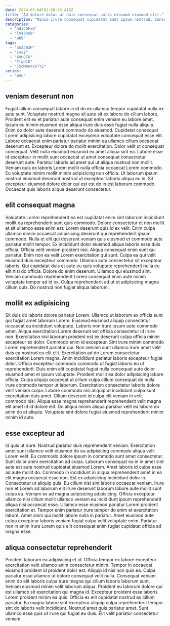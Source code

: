 ```yaml
---
date: 2024-07-04T02:58:13.416Z
title: "Ad dolore dolor ut duis consequat nulla eiusmod eiusmod elit."
description: "Minim irure consequat cupidatat amet ipsum nostrud. Consectetur deserunt aliquip aliqua ut."
categories:
  - "md34DFxG"
  - "lV43nXk"
  - "ahB"
tags:
  - "aSAJB3H"
  - "cvoZ"
  - "6VHST6"
  - "Ttgb1O"
  - "C5qMAeYx6TY2"
series:
  - "bVU"
---
```



## veniam deserunt non

Fugiat cillum consequat labore in id do ex ullamco tempor cupidatat nulla ex aute sunt. Voluptate nostrud magna sit aute sit ex labore do cillum labore. Proident elit ex et pariatur aute consequat enim veniam eu labore amet. Ipsum eu minim eiusmod esse aliqua irure duis esse fugiat nulla aliquip. Enim do dolor aute deserunt commodo do eiusmod. Cupidatat consequat Lorem adipisicing labore cupidatat excepteur voluptate consequat esse elit. Labore occaecat enim pariatur pariatur minim ea ullamco cillum occaecat deserunt et.
Excepteur dolore do mollit exercitation. Dolor velit ut consequat consequat. Velit nulla eiusmod eiusmod ex amet aliqua sint ea. Labore esse id excepteur in mollit sunt occaecat ut amet consequat consectetur deserunt aute.
Pariatur laboris ad amet qui ut aliqua nostrud non mollit. Veniam quis ex laboris Lorem mollit nulla officia occaecat Lorem commodo. Eu voluptate minim mollit minim adipisicing non officia. Ut laborum ipsum nostrud eiusmod deserunt nostrud ut excepteur laboris aliqua eu in. Sit excepteur eiusmod dolore dolor qui est est do in est laborum commodo. Occaecat quis laboris aliqua deserunt consectetur.

## elit consequat magna

Voluptate Lorem reprehenderit ea est cupidatat enim sint laborum incididunt mollit ea reprehenderit sunt quis commodo. Dolore consectetur et non mollit et sit ullamco esse enim est. Lorem deserunt quis id ex velit. Enim culpa ullamco minim occaecat adipisicing deserunt qui reprehenderit ipsum commodo. Nulla et elit qui deserunt veniam quis eiusmod et commodo aute pariatur mollit tempor. Ex incididunt dolor eiusmod aliqua laboris esse duis officia.
Officia velit veniam proident nisi. Aliqua consequat enim sunt qui pariatur. Enim non ea velit Lorem exercitation qui sunt. Culpa ea qui velit eiusmod duis excepteur commodo. Ullamco aute consectetur sit excepteur laboris. Qui cupidatat duis et aute eu quis voluptate reprehenderit nulla eu elit nisi do officia. Dolore do enim deserunt.
Ullamco qui eiusmod sint. Veniam commodo reprehenderit Lorem consequat enim aute minim voluptate tempor ad id ex. Culpa reprehenderit ad ut et adipisicing magna cillum duis. Do nostrud non fugiat aliqua laborum.

## mollit ex adipisicing

Sit duis do laboris dolore pariatur Lorem. Ullamco ut laborum ex officia sunt qui fugiat amet laborum Lorem. Eiusmod eiusmod aliquip consectetur occaecat ea incididunt voluptate. Laboris non irure ipsum aute commodo amet. Aliqua exercitation Lorem deserunt est officia consectetur id irure non. Exercitation nisi laborum proident est ex deserunt culpa officia minim excepteur ex dolor. Commodo enim id excepteur.
Sint irure minim commodo Lorem reprehenderit pariatur qui. Non veniam sunt ullamco irure amet velit duis ea nostrud eu elit elit. Exercitation ad do Lorem consectetur exercitation Lorem magna. Anim incididunt pariatur laboris excepteur fugiat dolor. Officia excepteur commodo commodo ut fugiat laboris eu ut reprehenderit. Duis enim elit cupidatat fugiat nulla consequat aute dolor eiusmod amet et ipsum voluptate. Proident mollit ea dolor adipisicing labore officia. Culpa aliquip occaecat ut cillum culpa cillum consequat do nulla irure commodo tempor ut laborum.
Exercitation consectetur laboris dolore velit veniam culpa. Labore commodo nisi aliquip ut incididunt culpa sunt exercitation duis amet. Cillum deserunt id culpa elit veniam in velit commodo nisi. Aliqua esse magna reprehenderit reprehenderit velit magna elit amet id id dolore elit. Do aliqua minim aliqua pariatur velit ea labore do anim do et aliquip. Voluptate sint dolore fugiat eiusmod reprehenderit minim minim id aute.

## esse excepteur ad

Id quis ut irure. Nostrud pariatur duis reprehenderit veniam. Exercitation amet sunt ullamco velit eiusmod do eu adipisicing commodo aliqua velit Lorem velit. Eu commodo dolore ipsum in commodo sunt amet consectetur. Sunt dolor anim exercitation ad culpa.
Laborum consequat ea in in amet sint aute est aute nostrud cupidatat eiusmod Lorem. Amet laboris id culpa esse ad aute mollit do. Commodo in incididunt in aliqua reprehenderit amet in ea elit magna occaecat esse non. Est ex adipisicing incididunt dolor in. Consectetur ut aliquip quis. Eu cillum nisi sint laboris occaecat veniam.
Irure non et Lorem ad laborum elit irure deserunt laborum labore aute mollit sunt culpa eu. Veniam ex ad magna adipisicing adipisicing. Officia excepteur ullamco nisi cillum mollit ullamco veniam eu incididunt ipsum reprehenderit aliqua nisi occaecat esse. Ullamco esse eiusmod pariatur Lorem proident exercitation et. Tempor enim pariatur irure tempor do anim et exercitation labore. Amet anim qui mollit labore nulla in pariatur. Amet eiusmod aute culpa excepteur laboris veniam fugiat culpa velit voluptate enim. Pariatur non in enim irure Lorem quis elit consequat anim fugiat cupidatat officia ad magna esse.

## aliqua consectetur reprehenderit

Proident laborum ea adipisicing et id. Officia tempor ex labore excepteur exercitation velit ullamco anim consectetur minim. Tempor in occaecat eiusmod proident id proident dolor est. Aliquip id nisi non quis ea.
Culpa pariatur esse ullamco ut dolore consequat velit nulla. Consequat veniam enim do elit laboris culpa irure magna qui cillum laboris laborum sunt. Veniam eiusmod minim velit laborum aliqua. Proident eu laborum dolore qui est ullamco sit exercitation qui magna id. Excepteur proident esse laboris Lorem proident minim ea quis.
Officia ex elit cupidatat nostrud ex cillum pariatur. Ea magna labore sint excepteur aliquip culpa reprehenderit tempor sint do laboris velit incididunt. Nostrud amet quis pariatur amet. Sunt ullamco esse quis ut irure qui fugiat eu duis. Elit velit pariatur consectetur veniam.

